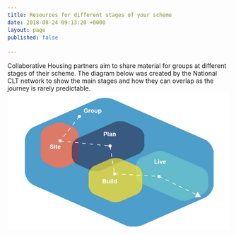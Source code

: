 ```yaml
---
title: Resources for different stages of your scheme
date: 2018-08-24 09:13:20 +0000
layout: page
published: false

---
```

Collaborative Housing partners aim to share material for groups at different stages of their scheme. The diagram below was created by the National CLT network to show the main stages and how they can overlap as the journey is rarely predictable.![](/uploads/Pathway.png)